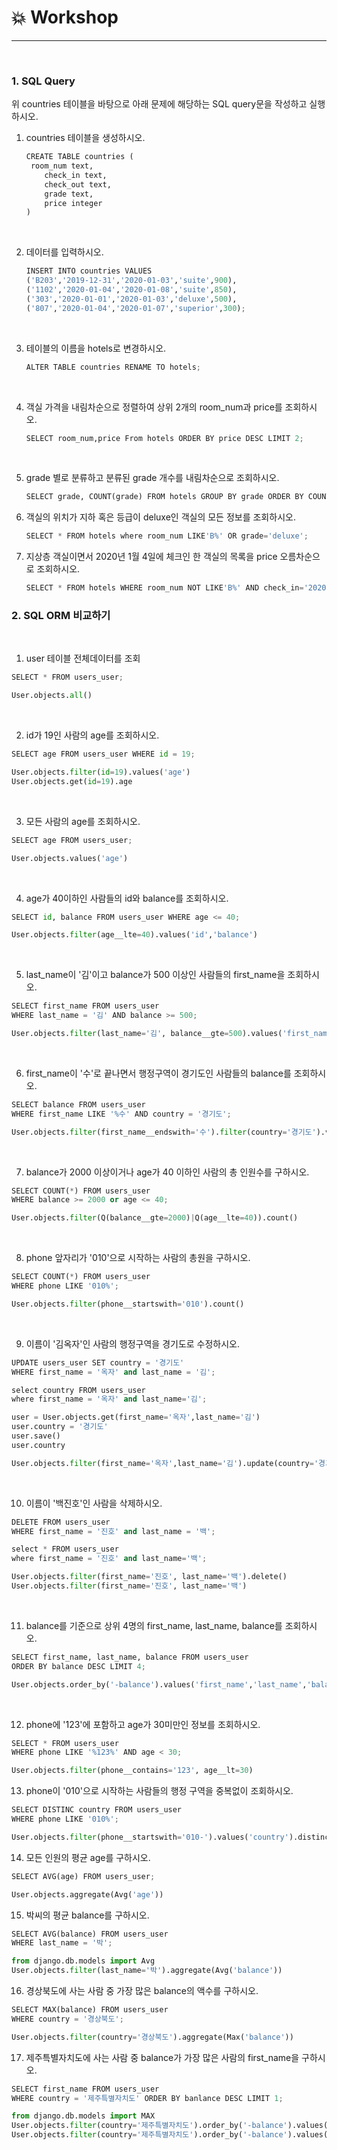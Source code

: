 # :boom: Workshop

---

​																

### 1. SQL Query

 위 countries 테이블을 바탕으로 아래 문제에 해당하는 SQL query문을 작성하고 실행하시오.

1) countries 테이블을 생성하시오.

   ```python
   CREATE TABLE countries (
   	room_num text,
       check_in text,
       check_out text,
       grade text,
       price integer
   )
   ```

   ​																			

2) 데이터를 입력하시오.

   ```python
   INSERT INTO countries VALUES 
   ('B203','2019-12-31','2020-01-03','suite',900),
   ('1102','2020-01-04','2020-01-08','suite',850),
   ('303','2020-01-01','2020-01-03','deluxe',500),
   ('807','2020-01-04','2020-01-07','superior',300);
   ```

   ​													

3) 테이블의 이름을 hotels로 변경하시오.

   ```python
   ALTER TABLE countries RENAME TO hotels;
   ```

   ​														

4) 객실 가격을 내림차순으로 정렬하여 상위 2개의 room_num과 price를 조회하시오.

   ```python
   SELECT room_num,price From hotels ORDER BY price DESC LIMIT 2;
   ```

   ​										

5) grade 별로 분류하고 분류된 grade 개수를 내림차순으로 조회하시오.

   ```python
   SELECT grade, COUNT(grade) FROM hotels GROUP BY grade ORDER BY COUNT(grade) DESC;
   ```

   

6) 객실의 위치가 지하 혹은 등급이 deluxe인 객실의 모든 정보를 조회하시오.

   ```python
   SELECT * FROM hotels where room_num LIKE'B%' OR grade='deluxe';
   ```

   

7) 지상층 객실이면서 2020년 1월 4일에 체크인 한 객실의 목록을 price 오름차순으로 조회하시오.

   ```python
   SELECT * FROM hotels WHERE room_num NOT LIKE'B%' AND check_in='2020-01-04' ORDER BY price;
   ```

   



### 2. SQL ORM 비교하기

​			

1. user 테이블 전체데이터를 조회

```python
SELECT * FROM users_user;
```

```python
User.objects.all()
```

​			

2. id가 19인 사람의 age를 조회하시오.

```python
SELECT age FROM users_user WHERE id = 19;
```

```python
User.objects.filter(id=19).values('age')
User.objects.get(id=19).age
```

​			

3. 모든 사람의 age를 조회하시오.

```python
SELECT age FROM users_user;
```

```python
User.objects.values('age')
```

​			

4. age가 40이하인 사람들의 id와 balance를 조회하시오.

```python
SELECT id, balance FROM users_user WHERE age <= 40;
```

```python
User.objects.filter(age__lte=40).values('id','balance')
```

​			

5. last_name이 '김'이고 balance가 500 이상인 사람들의 first_name을 조회하시오.

```python
SELECT first_name FROM users_user
WHERE last_name = '김' AND balance >= 500;
```

```python
User.objects.filter(last_name='김', balance__gte=500).values('first_name')
```

​			

6. first_name이 '수'로 끝나면서 행정구역이 경기도인 사람들의 balance를 조회하시오.

```python
SELECT balance FROM users_user
WHERE first_name LIKE '%수' AND country = '경기도';
```

```python
User.objects.filter(first_name__endswith='수').filter(country='경기도').values('balance') 
```

​			

7. balance가 2000 이상이거나 age가 40 이하인 사람의 총 인원수를 구하시오.

```python
SELECT COUNT(*) FROM users_user
WHERE balance >= 2000 or age <= 40;
```

```python
User.objects.filter(Q(balance__gte=2000)|Q(age__lte=40)).count()
```

​			

8. phone 앞자리가 '010'으로 시작하는 사람의 총원을 구하시오.

```python
SELECT COUNT(*) FROM users_user
WHERE phone LIKE '010%';
```

```python
User.objects.filter(phone__startswith='010').count()
```

​			

9. 이름이 '김옥자'인 사람의 행정구역을 경기도로 수정하시오.

```python
UPDATE users_user SET country = '경기도'
WHERE first_name = '옥자' and last_name = '김';

select country FROM users_user
where first_name = '옥자' and last_name='김';
```

```python
user = User.objects.get(first_name='옥자',last_name='김')
user.country = '경기도'
user.save()
user.country

User.objects.filter(first_name='옥자',last_name='김').update(country='경기도')
```

​			

10. 이름이 '백진호'인 사람을 삭제하시오.

```python
DELETE FROM users_user
WHERE first_name = '진호' and last_name = '백';

select * FROM users_user
where first_name = '진호' and last_name='백';
```

```python
User.objects.filter(first_name='진호', last_name='백').delete()
User.objects.filter(first_name='진호', last_name='백')
```

​			

11. balance를 기준으로 상위 4명의 first_name, last_name, balance를 조회하시오.

```python
SELECT first_name, last_name, balance FROM users_user
ORDER BY balance DESC LIMIT 4;
```

```python
User.objects.order_by('-balance').values('first_name','last_name','balance')[:4]
```

​			

12. phone에 '123'에 포함하고 age가 30미만인 정보를 조회하시오.

```python
SELECT * FROM users_user
WHERE phone LIKE '%123%' AND age < 30;
```

```python
User.objects.filter(phone__contains='123', age__lt=30)
```



13. phone이 '010'으로 시작하는 사람들의 행정 구역을 중복없이 조회하시오.

```python
SELECT DISTINC country FROM users_user
WHERE phone LIKE '010%';
```

```python
User.objects.filter(phone__startswith='010-').values('country').distinct()
```



14. 모든 인원의 평균 age를 구하시오.

```python
SELECT AVG(age) FROM users_user;
```

```python
User.objects.aggregate(Avg('age'))
```



15. 박씨의 평균 balance를 구하시오.

```python
SELECT AVG(balance) FROM users_user
WHERE last_name = '박';
```

```python
from django.db.models import Avg
User.objects.filter(last_name='박').aggregate(Avg('balance'))
```



16. 경상북도에 사는 사람 중 가장 많은 balance의 액수를 구하시오.

```python
SELECT MAX(balance) FROM users_user
WHERE country = '경상북도';
```

```python
User.objects.filter(country='경상북도').aggregate(Max('balance'))
```



17. 제주특별자치도에 사는 사람 중 balance가 가장 많은 사람의 first_name을 구하시오.

```python
SELECT first_name FROM users_user
WHERE country = '제주특별자치도' ORDER BY banlance DESC LIMIT 1;
```

```python
from django.db.models import MAX
User.objects.filter(country='제주특별자치도').order_by('-balance').values('first_name')[:1]
User.objects.filter(country='제주특별자치도').order_by('-balance').values('first_name')[0]
```

